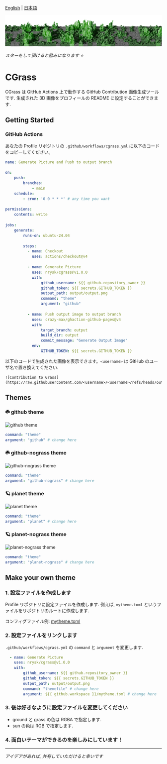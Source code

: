 [English](https://github.com/nrysk/cgrass/blob/main/README.md) | [日本語](https://github.com/nrysk/cgrass/blob/main/README.ja.md)

![CGrass](https://raw.githubusercontent.com/nrysk/cgrass/refs/heads/main/img/github-expanded1.png)

_スターをして頂けると励みになります ⭐️_

# CGrass

CGrass は GitHub Actions 上で動作する GitHub Contribution 画像生成ツールです. 生成された 3D 画像をプロフィールの README に設定することができます.

## Getting Started

### GitHub Actions
あなたの Profile リポジトリの `.github/workflows/cgrass.yml` に以下のコードをコピーしてください。

```yaml
name: Generate Picture and Push to output branch

on:
    push:
        branches:
            - main
    schedule:
        - cron: '0 0 * * *' # any time you want
    
permissions:
    contents: write

jobs:
    generate:
        runs-on: ubuntu-24.04

        steps:
          - name: Checkout
            uses: actions/checkout@v4

          - name: Generate Picture
            uses: nrysk/cgrass@v1.0.0
            with:
                github_username: ${{ github.repository_owner }}
                github_token: ${{ secrets.GITHUB_TOKEN }}
                output_path: output/output.png
                command: "theme"
                argument: "github"

          - name: Push output image to output branch
            uses: crazy-max/ghaction-github-pages@v4
            with:
                target_branch: output
                build_dir: output
                commit_message: "Generate Output Image"
            env:
                GITHUB_TOKEN: ${{ secrets.GITHUB_TOKEN }}
```

以下のコードで生成された画像を表示できます。`<username>` は GitHub のユーザ名で置き換えてください.
```
![Contribution to Grass](https://raw.githubusercontent.com/<username>/<username>/refs/heads/output/output.png)
```

## Themes
### ☘️ github theme

![github theme](https://raw.githubusercontent.com/nrysk/cgrass/refs/heads/main/img/github.png)

```yaml
command: "theme"
argument: "github" # change here
```

### ☘️ github-nograss theme
![github-nograss theme](https://raw.githubusercontent.com/nrysk/cgrass/refs/heads/main/img/github-nograss.png)

```yaml
command: "theme"
argument: "github-nograss" # change here
```

### 🪐 planet theme
![planet theme](https://raw.githubusercontent.com/nrysk/cgrass/refs/heads/main/img/planet.png)

```yaml
command: "theme"
argument: "planet" # change here
```

### 🪐 planet-nograss theme
![planet-nograss theme](https://raw.githubusercontent.com/nrysk/cgrass/refs/heads/main/img/planet-nograss.png)

```yaml
command: "theme"
argument: "planet-nograss" # change here
```

## Make your own theme

### 1. 設定ファイルを作成します
Profile リポジトリに設定ファイルを作成します. 例えば, `mytheme.toml` というファイルをリポジトリのルートに作成します.

コンフィグファイル例: [mytheme.toml](mytheme.toml)

### 2. 設定ファイルをリンクします
`.github/workflows/cgrass.yml` の `command` と `argument` を変更します.

```yaml
  - name: Generate Picture
    uses: nrysk/cgrass@v1.0.0
    with:
        github_username: ${{ github.repository_owner }}
        github_token: ${{ secrets.GITHUB_TOKEN }}
        output_path: output/output.png
        command: "themefile" # change here
        argument: ${{ github.workspace }}/mytheme.toml # change here
```

### 3. 後は好きなように設定ファイルを変更してください

- ground と grass の色は RGBA で指定します.
- sun の色は RGB で指定します.

### 4. 面白いテーマができるのを楽しみにしています！

---

_アイデアがあれば, 共有していただけると幸いです_
